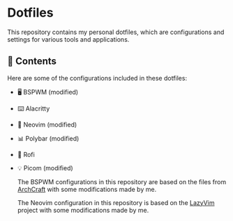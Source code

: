 # Dotfiles

This repository contains my personal dotfiles, which are configurations and settings for various tools and applications.

## 📂 Contents

Here are some of the configurations included in these dotfiles:

- 🖥️ BSPWM (modified)

- ⌨️ Alacritty

- 📝 Neovim (modified)

- 📊 Polybar (modified)

- 🚀 Rofi

- 💡 Picom (modified)

   The BSPWM configurations in this repository are based on the files from [ArchCraft](https://github.com/archcraft-os/archcraft-bspwm/tree/main/files) with some modifications made by me.

   The Neovim configuration in this repository is based on the [LazyVim](https://github.com/LazyVim/LazyVim) project with some modifications made by me.
